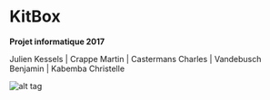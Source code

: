 # KitBox
**Projet informatique 2017**

Julien Kessels |
Crappe Martin |
Castermans Charles |
Vandebusch Benjamin |
Kabemba Christelle

![alt tag](https://lh3.googleusercontent.com/Z1CtHwnKsmHupNr7M8gcS4IRLT03ZBXfowzto7Gf5rpV5W2ytaFH05HeEeZHM09DIYRyVr07uhQVTG2guAgKfB-qXxW5YeharrE68KIq9EeDhCm9-edeygl7_dlsNnohj3ZHYML9naWFvrClCeAK1eRPV4zw_9YwOdNWa4geZScPyhcT02rOOdD-M4oZ6DCHFFEhn9Oq4C8h2vJLHfUDMJxMObpuQmatf6QywKuPHj-WTy66EcJH70YARrGIj3mL8zw6Gqa-3xERpFagaOdRq4o_uAxsTh1tfcTSvXOxWkbzFjMdjWxdQmK4LGx4smhJ3Ww-ARokSpGGZP7nUknCl_P_Azx0pzNJ29RvnPWEFQHFR3UewM5kUJQaINQNJxs8XX5GnTrzWFjvBDkHFAWKsaAzDtu_M_BGJVYrAOuNl455C6SL48vXwKXKiZ8YE8tkUBrmqj4S_UYqjGabAU4SA8jCU-emQr_0adfsV-6eCJb2ucE6tkxc9VOZ_zZGYibE3wC0c9LX65bqNHscIbKs5CxHEKjPeBoFNi9tf0scHSXkdXYa-d3gXVX9PP_si1bJQ5oLZgDoYoOSNdnVfjQKLJ75aLeDnGO1aYipDBirJJK3JjAJ2J1L=w1246-h730-no)

